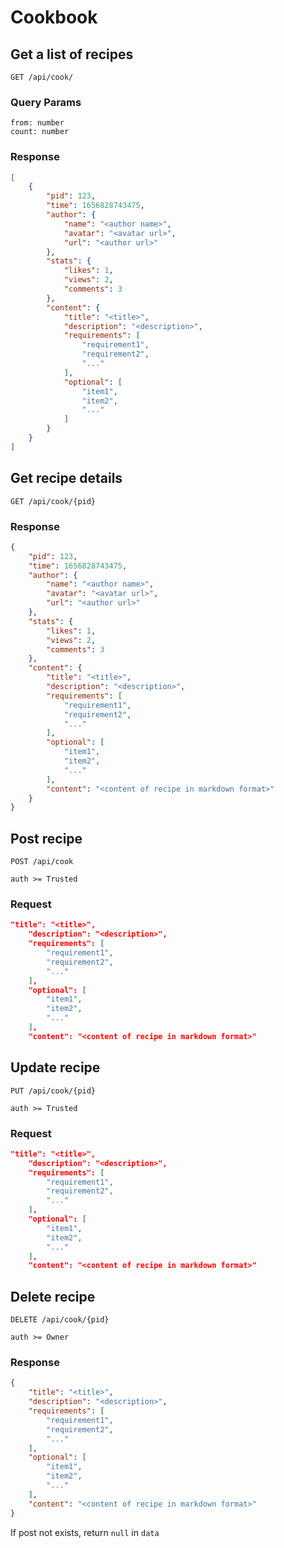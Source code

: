 # Cookbook

## Get a list of recipes
`GET /api/cook/`

### Query Params
```
from: number
count: number
```

### Response
```json
[
    {
        "pid": 123,
        "time": 1656828743475,
        "author": {
            "name": "<author name>",
            "avatar": "<avatar url>",
            "url": "<author url>"
        },
        "stats": {
            "likes": 1,
            "views": 2,
            "comments": 3
        },
        "content": {
            "title": "<title>",
            "description": "<description>",
            "requirements": [
                "requirement1",
                "requirement2",
                "..."
            ],
            "optional": [
                "item1",
                "item2",
                "..."
            ]
        }
    }
]
```

## Get recipe details
`GET /api/cook/{pid}`

### Response
```json
{
    "pid": 123,
    "time": 1656828743475,
    "author": {
        "name": "<author name>",
        "avatar": "<avatar url>",
        "url": "<author url>"
    },
    "stats": {
        "likes": 1,
        "views": 2,
        "comments": 3
    },
    "content": {
        "title": "<title>",
        "description": "<description>",
        "requirements": [
            "requirement1",
            "requirement2",
            "..."
        ],
        "optional": [
            "item1",
            "item2",
            "..."
        ],
        "content": "<content of recipe in markdown format>"
    }
}
```

## Post recipe
`POST /api/cook`

`auth >= Trusted`

### Request
```json
"title": "<title>",
    "description": "<description>",
    "requirements": [
        "requirement1",
        "requirement2",
        "..."
    ],
    "optional": [
        "item1",
        "item2",
        "..."
    ],
    "content": "<content of recipe in markdown format>"
```

## Update recipe
`PUT /api/cook/{pid}`

`auth >= Trusted`

### Request
```json
"title": "<title>",
    "description": "<description>",
    "requirements": [
        "requirement1",
        "requirement2",
        "..."
    ],
    "optional": [
        "item1",
        "item2",
        "..."
    ],
    "content": "<content of recipe in markdown format>"
```

## Delete recipe
`DELETE /api/cook/{pid}`

`auth >= Owner`

### Response

```json
{
    "title": "<title>",
    "description": "<description>",
    "requirements": [
        "requirement1",
        "requirement2",
        "..."
    ],
    "optional": [
        "item1",
        "item2",
        "..."
    ],
    "content": "<content of recipe in markdown format>"
}
```

If post not exists, return `null` in `data`